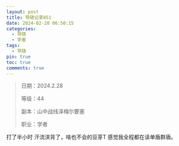 ```yaml
---
layout: post
title: 导随记录851
date: 2024-02-28 06:50:15
categories:
  - 导随
  - 学者
tags:
  - 导随
pin: true
toc: true
comments: true
---
```

> 日期：2024.2.28
>
> 等级：44
>
> 副本：山中战线泽梅尔要塞
>
> 职业：学者

打了半小时 汗流浃背了，啥也不会的豆芽T 感觉我全程都在读单盾群盾。